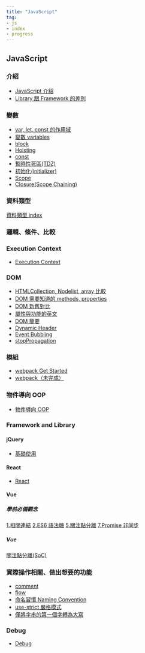 ```yaml
---
title: "JavaScript"
tag: 
- js
- index
- progress
---
```

## JavaScript
### 介紹
- [JavaScript 介紹](JavaScript/介紹/JavaScript%20介紹.md)
- [Library 跟 Framework 的差別](JavaScript/介紹/Library%20跟%20Framework%20的差別.md)

### 變數
- [var, let, const 的作用域](JavaScript/變數/var,%20let,%20const%20的作用域.md)
- [變數 variables](JavaScript/變數/變數%20variables.md)
- [block](JavaScript/變數/block.md)
- [Hoisting](JavaScript/變數/Hoisting.md)
- [const](JavaScript/變數/const.md)
- [暫時性死區(TDZ)](JavaScript/變數/暫時性死區(TDZ).md)
- [初始化(initializer)](JavaScript/變數/初始化(initializer).md)
- [Scope](JavaScript/變數/Scope.md)
- [Closure(Scope Chaining)](JavaScript/變數/Closure(Scope%20Chaining).md)

### 資料類型
[資料類型 index](JavaScript/資料類型/資料類型%20index.md)

### 邏輯、條件、比較
### Execution Context
- [Execution Context](JavaScript/Execution%20Context/Execution%20Context.md)

### DOM
- [HTMLCollection, Nodelist, array 比較](JavaScript/DOM/HTMLCollection,%20Nodelist,%20array%20比較.md)
- [DOM 需要知道的 methods, properties](JavaScript/DOM/DOM%20需要知道的%20methods,%20properties.md)
- [DOM 新舊對比](JavaScript/DOM/DOM%20新舊對比.md)
- [屬性與功能的英文](JavaScript/DOM/屬性與功能的英文.md)
- [DOM 簡要](JavaScript/DOM/DOM%20簡要.md)
- [Dynamic Header](JavaScript/DOM/Dynamic%20Header.md)
- [Event Bubbling](JavaScript/DOM/Event%20Bubbling.md)
- [stopPropagation](JavaScript/DOM/stopPropagation.md)

### 模組
- [webpack Get Started](JavaScript/webpack/webpack%20Get%20Started.md)
- [webpack（未完成）](JavaScript/webpack/webpack（未完成）.md)

### 物件導向 OOP
- [物件導向 OOP](JavaScript/物件導向%20OOP/物件導向%20OOP.md)

### Framework and Library
#### jQuery
- [基礎使用](JavaScript/jQuery/基礎使用.md)
#### React
- [React](JavaScript/React/React.md)

#### Vue
##### 學前必備觀念
[1.相關連結](JavaScript/Vue/vue%20學前必備觀念/1.相關連結.md)
[2.ES6 語法糖](JavaScript/Vue/vue%20學前必備觀念/2.ES6%20語法糖.md)
[5.關注點分離](JavaScript/Vue/vue%20學前必備觀念/5.關注點分離.md)
[7.Promise 非同步](JavaScript/Vue/vue%20學前必備觀念/7.Promise%20非同步.md)

##### Vue
[關注點分離(SoC)](JavaScript/Vue/關注點分離(SoC).md)


### 實際操作相關、做出想要的功能
- [comment](JavaScript/實作流程相關/comment.md)
- [flow](JavaScript/實作流程相關/flow.md)
- [命名習慣 Naming Convention](JavaScript/實作流程相關/命名習慣%20Naming%20Convention.md)
- [use-strict 嚴格模式](JavaScript/實作流程相關/use-strict%20嚴格模式.md)
- [僅將字串的第一個字轉為大寫](JavaScript/實作流程相關/僅將字串的第一個字轉為大寫.md)
### Debug
- [Debug](JavaScript/Debug/Debug.md)


